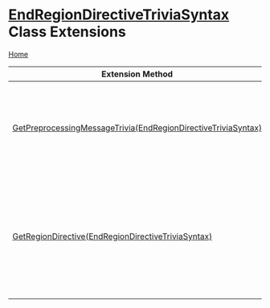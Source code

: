 # [EndRegionDirectiveTriviaSyntax](https://docs.microsoft.com/en-us/dotnet/api/microsoft.codeanalysis.csharp.syntax.endregiondirectivetriviasyntax) Class Extensions

[Home](../../../../../README.md)

| Extension Method | Summary |
| ---------------- | ------- |
| [GetPreprocessingMessageTrivia(EndRegionDirectiveTriviaSyntax)](../../../../../Roslynator/CSharp/SyntaxExtensions/GetPreprocessingMessageTrivia/README.md#3549782897) | Gets preprocessing message for the specified endregion directive if such message exists\. |
| [GetRegionDirective(EndRegionDirectiveTriviaSyntax)](../../../../../Roslynator/CSharp/SyntaxExtensions/GetRegionDirective/README.md) | Returns region directive that is related to the specified endregion directive\. Returns null if no matching region directive is found\. |

